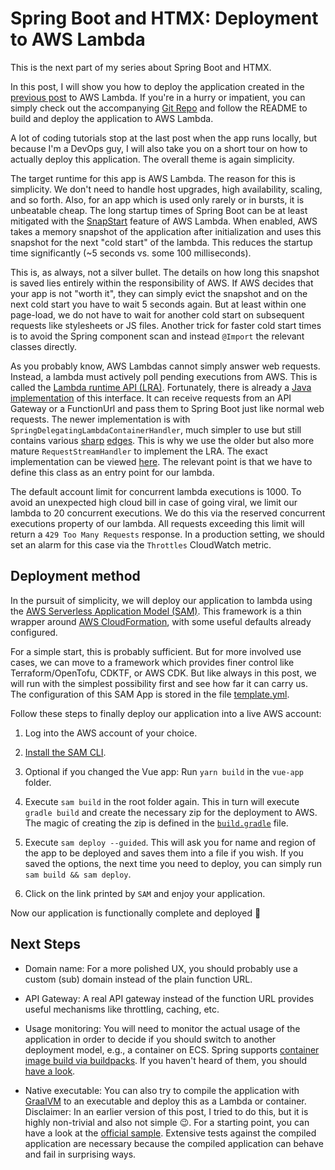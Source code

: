 Spring Boot and HTMX: Deployment to AWS Lambda
====

This is the next part of my series about Spring Boot and HTMX.

In this post, I will show you how to deploy the application created in
the [previous post](https://www.codecentric.de/wissens-hub/blog/spring-boot-and-htmx-the-boring-app) to AWS Lambda. If
you're in a hurry or impatient, you can simply check out the
accompanying [Git Repo](https://github.com/mircohacker/Spring-Boot-and-HTMX) and follow the README to build and deploy
the application to AWS Lambda.

A lot of coding tutorials stop at the last post when the app runs locally, but because I'm a DevOps guy, I will also
take you on a short tour on how to actually deploy this application. The overall theme is again simplicity.

The target runtime for this app is AWS Lambda. The reason for this is simplicity. We don't need to handle host upgrades,
high availability, scaling, and so forth. Also, for an app which is used only rarely or in bursts, it is unbeatable
cheap. The long startup times of Spring Boot can be at least mitigated with
the [SnapStart](https://docs.aws.amazon.com/lambda/latest/dg/snapstart.html) feature of AWS Lambda. When enabled, AWS
takes a memory snapshot of the application after initialization and uses this snapshot for the next "cold start" of the
lambda. This reduces the startup time significantly (~5 seconds vs. some 100 milliseconds).

This is, as always, not a silver bullet. The details on how long this snapshot is saved lies entirely within the
responsibility of AWS. If AWS decides that your app is not "worth it", they can simply evict the snapshot and on the
next cold start you have to wait 5 seconds again. But at least within one page-load, we do not have to wait for another
cold start on subsequent requests like stylesheets or JS files. Another trick for faster cold start times is to avoid
the Spring component scan and instead `@Import` the relevant classes directly.

As you probably know, AWS Lambdas cannot simply answer web requests.
Instead, a lambda must actively poll pending executions from AWS. This is called
the [Lambda runtime API (LRA)](https://docs.aws.amazon.com/lambda/latest/dg/runtimes-api.html). Fortunately, there is
already a [Java implementation](https://github.com/aws/serverless-java-container) of this interface. It can receive
requests from an API Gateway or a FunctionUrl and pass them to Spring Boot just like normal web requests. The newer
implementation is with `SpringDelegatingLambdaContainerHandler`, much simpler to use but still contains
various [sharp](https://github.com/aws/serverless-java-container/issues/858) [edges](https://github.com/aws/serverless-java-container/issues/860).
This is why we use the older but also more mature `RequestStreamHandler` to implement the LRA. The exact implementation
can be
viewed [here](https://github.com/mircohacker/Spring-Boot-and-HTMX/blob/main/src/main/kotlin/org/example/ssrdemo/StreamLambdaHandler.kt).
The relevant point is that we have to define this class as an entry point for our lambda.

The default account limit for concurrent lambda executions is 1000. To avoid an unexpected high cloud bill in case of
going viral, we limit our lambda to 20 concurrent executions. We do this via the reserved concurrent executions property
of our lambda. All requests exceeding this limit will return a `429 Too Many Requests` response. In a production
setting, we should set an alarm for this case via the `Throttles` CloudWatch metric.

## Deployment method

In the pursuit of simplicity, we will deploy our application to lambda using
the [AWS Serverless Application Model (SAM)](https://aws.amazon.com/serverless/sam/). This framework is a thin wrapper
around [AWS CloudFormation](https://aws.amazon.com/de/cloudformation/), with some useful defaults already configured.

For a simple start, this is probably sufficient. But for more involved use cases, we can move to a framework which
provides finer control like Terraform/OpenTofu, CDKTF, or AWS CDK. But like always in this post, we will run with the
simplest possibility first and see how far it can carry us. The configuration of this SAM App is stored in the
file [template.yml](https://github.com/mircohacker/Spring-Boot-and-HTMX/blob/main/template.yml).

Follow these steps to finally deploy our application into a live AWS account:

1. Log into the AWS account of your choice.

2. [Install the SAM CLI](https://docs.aws.amazon.com/serverless-application-model/latest/developerguide/install-sam-cli.html#install-sam-cli-instructions).

3. Optional if you changed the Vue app: Run `yarn build` in the `vue-app` folder.

4. Execute `sam build` in the root folder again. This in turn will execute `gradle build` and create the necessary zip
   for the deployment to AWS. The magic of creating the zip is defined in the [
   `build.gradle`](https://github.com/mircohacker/Spring-Boot-and-HTMX/blob/main/build.gradle) file.

5. Execute `sam deploy --guided`. This will ask you for name and region of the app to be deployed and saves them into a
   file if you wish. If you saved the options, the next time you need to deploy, you can simply run
   `sam build && sam deploy`.

6. Click on the link printed by `SAM` and enjoy your application.

Now our application is functionally complete and deployed 🎉

## Next Steps

- Domain name: For a more polished UX, you should probably use a custom (sub) domain instead of the plain function URL.

- API Gateway: A real API gateway instead of the function URL provides useful mechanisms like throttling, caching, etc.

- Usage monitoring: You will need to monitor the actual usage of the application in order to decide if you should switch
  to another deployment model, e.g., a container on ECS. Spring
  supports [container image build via buildpacks](https://www.baeldung.com/spring-boot-docker-images#buildpacks). If you
  haven't heard of them, you should [have a look](https://buildpacks.io/).

- Native executable: You can also try to compile the application with [GraalVM](https://www.graalvm.org/) to an
  executable and deploy this as a Lambda or container. Disclaimer: In an earlier version of this post, I tried to do
  this, but it is highly non-trivial and also not simple 😉. For a starting point, you can have a look at
  the [official sample](https://github.com/aws/serverless-java-container/tree/main/samples/springboot3/pet-store-native).
  Extensive tests against the compiled application are necessary because the compiled application can behave and fail in
  surprising ways.

